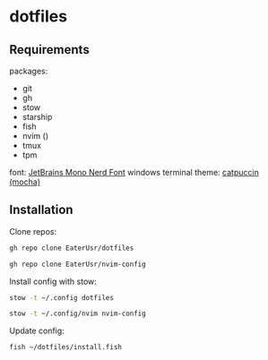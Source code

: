 # dotfiles

## Requirements

packages:
- git
- gh
- stow
- starship
- fish
- nvim ()
- tmux
- tpm

font: [JetBrains Mono Nerd Font](https://www.nerdfonts.com/font-downloads)
windows terminal theme: [catpuccin (mocha)](https://github.com/catppuccin/windows-terminal)

## Installation

Clone repos:
```bash
gh repo clone EaterUsr/dotfiles
```
```bash
gh repo clone EaterUsr/nvim-config
```

Install config with stow:
```bash
stow -t ~/.config dotfiles
```
```bash
stow -t ~/.config/nvim nvim-config
```

Update config:
```bash
fish ~/dotfiles/install.fish
```
